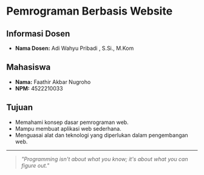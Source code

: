 # Pemrograman Berbasis Website

## Informasi Dosen
- **Nama Dosen:** Adi Wahyu Pribadi , S.Si., M.Kom

## Mahasiswa
- **Nama:** Faathir Akbar Nugroho
- **NPM:** 4522210033

## Tujuan
- Memahami konsep dasar pemrograman web.
- Mampu membuat aplikasi web sederhana.
- Menguasai alat dan teknologi yang diperlukan dalam pengembangan web.

---

> _"Programming isn't about what you know; it's about what you can figure out."_

